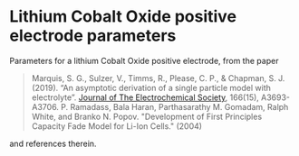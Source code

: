 # Lithium Cobalt Oxide positive electrode parameters

Parameters for a lithium Cobalt Oxide positive electrode, from the paper

> Marquis, S. G., Sulzer, V., Timms, R., Please, C. P., & Chapman, S. J. (2019). “An asymptotic derivation of a single particle model with electrolyte”. [Journal of The Electrochemical Society](https://doi.org/10.1149/2.0341915jes), 166(15), A3693-A3706.
> P. Ramadass, Bala Haran, Parthasarathy M. Gomadam, Ralph White, and Branko N. Popov. "Development of First Principles Capacity Fade Model for Li-Ion Cells." (2004)

and references therein.
